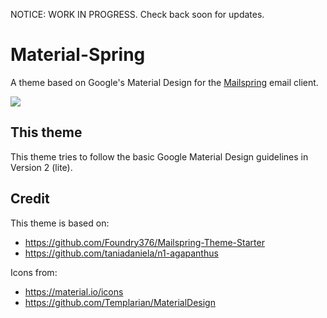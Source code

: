 NOTICE: WORK IN PROGRESS. Check back soon for updates.

# Material-Spring

A theme based on Google's Material Design for the [Mailspring](http://www.getmailspring.com/) email client.

<img src="https://raw.githubusercontent.com/LightSnowDev/Material-Spring/master/screenshot/custom-theme-min.png" />

## This theme

This theme tries to follow the basic Google Material Design guidelines in Version 2 (lite).

## Credit

This theme is based on:
- https://github.com/Foundry376/Mailspring-Theme-Starter
- https://github.com/taniadaniela/n1-agapanthus

Icons from:
- https://material.io/icons
- https://github.com/Templarian/MaterialDesign
